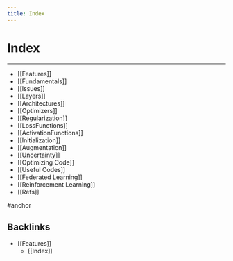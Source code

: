 ```yaml
---
title: Index
---
```


# Index
---
- [[Features]]
- [[Fundamentals]]
- [[Issues]]
- [[Layers]]
- [[Architectures]]
- [[Optimizers]]
- [[Regularization]]
- [[LossFunctions]]
- [[ActivationFunctions]]
- [[Initialization]]
- [[Augmentation]]
- [[Uncertainty]]
- [[Optimizing Code]]
- [[Useful Codes]]
- [[Federated Learning]]
- [[Reinforcement Learning]]
- [[Refs]]

#anchor
## Backlinks
* [[Features]]
	* [[Index]]

